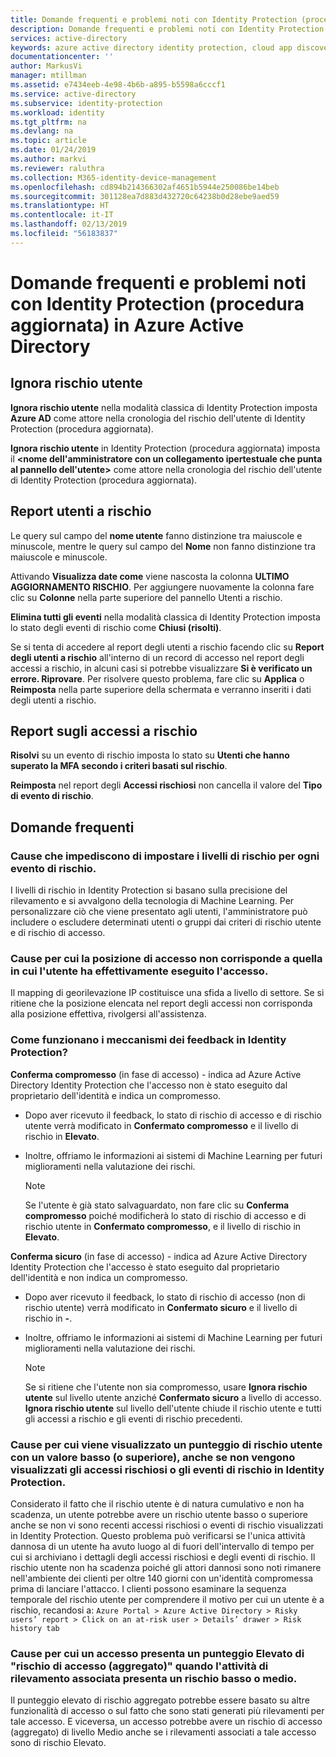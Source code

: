 ```yaml
---
title: Domande frequenti e problemi noti con Identity Protection (procedura aggiornata) in Azure Active Directory | Microsoft Docs
description: Domande frequenti e problemi noti con Identity Protection (procedura aggiornata) in Azure Active Directory.
services: active-directory
keywords: azure active directory identity protection, cloud app discovery, gestione applicazioni, sicurezza, rischio, livello di rischio, vulnerabilità, criteri di sicurezza
documentationcenter: ''
author: MarkusVi
manager: mtillman
ms.assetid: e7434eeb-4e98-4b6b-a895-b5598a6cccf1
ms.service: active-directory
ms.subservice: identity-protection
ms.workload: identity
ms.tgt_pltfrm: na
ms.devlang: na
ms.topic: article
ms.date: 01/24/2019
ms.author: markvi
ms.reviewer: raluthra
ms.collection: M365-identity-device-management
ms.openlocfilehash: cd894b214366302af4651b5944e250086be14beb
ms.sourcegitcommit: 301128ea7d883d432720c64238b0d28ebe9aed59
ms.translationtype: HT
ms.contentlocale: it-IT
ms.lasthandoff: 02/13/2019
ms.locfileid: "56183837"
---
```

# <a name="faqs-and-known-issues-with-identity-protection-refreshed-in-azure-active-directory"></a>Domande frequenti e problemi noti con Identity Protection (procedura aggiornata) in Azure Active Directory


## <a name="dismiss-user-risk"></a>Ignora rischio utente

**Ignora rischio utente** nella modalità classica di Identity Protection imposta **Azure AD** come attore nella cronologia del rischio dell'utente di Identity Protection (procedura aggiornata).


**Ignora rischio utente** in Identity Protection (procedura aggiornata) imposta il **\<nome dell'amministratore con un collegamento ipertestuale che punta al pannello dell'utente\>** come attore nella cronologia del rischio dell'utente di Identity Protection (procedura aggiornata).


## <a name="risky-users-report"></a>Report utenti a rischio

Le query sul campo del **nome utente** fanno distinzione tra maiuscole e minuscole, mentre le query sul campo del **Nome** non fanno distinzione tra maiuscole e minuscole.

Attivando **Visualizza date come** viene nascosta la colonna **ULTIMO AGGIORNAMENTO RISCHIO**. Per aggiungere nuovamente la colonna fare clic su **Colonne** nella parte superiore del pannello Utenti a rischio.

**Elimina tutti gli eventi** nella modalità classica di Identity Protection imposta lo stato degli eventi di rischio come **Chiusi (risolti)**.

Se si tenta di accedere al report degli utenti a rischio facendo clic su **Report degli utenti a rischio** all'interno di un record di accesso nel report degli accessi a rischio, in alcuni casi si potrebbe visualizzare **Si è verificato un errore. Riprovare**. Per risolvere questo problema, fare clic su **Applica** o **Reimposta** nella parte superiore della schermata e verranno inseriti i dati degli utenti a rischio.


## <a name="risky-sign-ins-report"></a>Report sugli accessi a rischio

**Risolvi** su un evento di rischio imposta lo stato su **Utenti che hanno superato la MFA secondo i criteri basati sul rischio**.

**Reimposta** nel report degli **Accessi rischiosi** non cancella il valore del **Tipo di evento di rischio**.


## <a name="frequently-asked-questions"></a>Domande frequenti

### <a name="why-cant-i-set-my-own-risk-levels-for-each-risk-event"></a>Cause che impediscono di impostare i livelli di rischio per ogni evento di rischio.

I livelli di rischio in Identity Protection si basano sulla precisione del rilevamento e si avvalgono della tecnologia di Machine Learning. Per personalizzare ciò che viene presentato agli utenti, l'amministratore può includere o escludere determinati utenti o gruppi dai criteri di rischio utente e di rischio di accesso.


### <a name="why-does-the-location-of-a-sign-in-not-match-where-the-user-truly-signed-in-from"></a>Cause per cui la posizione di accesso non corrisponde a quella in cui l'utente ha effettivamente eseguito l'accesso.

Il mapping di georilevazione IP costituisce una sfida a livello di settore. Se si ritiene che la posizione elencata nel report degli accessi non corrisponda alla posizione effettiva, rivolgersi all'assistenza. 


### <a name="how-do-the-feedback-mechanisms-in-identity-protection-work"></a>Come funzionano i meccanismi dei feedback in Identity Protection?

**Conferma compromesso** (in fase di accesso) - indica ad Azure Active Directory Identity Protection che l'accesso non è stato eseguito dal proprietario dell'identità e indica un compromesso.

- Dopo aver ricevuto il feedback, lo stato di rischio di accesso e di rischio utente verrà modificato in **Confermato compromesso** e il livello di rischio in **Elevato**.

- Inoltre, offriamo le informazioni ai sistemi di Machine Learning per futuri miglioramenti nella valutazione dei rischi.

    > [!NOTE]
    > Se l'utente è già stato salvaguardato, non fare clic su **Conferma compromesso** poiché modificherà lo stato di rischio di accesso e di rischio utente in **Confermato compromesso**, e il livello di rischio in **Elevato**.

**Conferma sicuro** (in fase di accesso) - indica ad Azure Active Directory Identity Protection che l'accesso è stato eseguito dal proprietario dell'identità e non indica un compromesso.

- Dopo aver ricevuto il feedback, lo stato di rischio di accesso (non di rischio utente) verrà modificato in **Confermato sicuro** e il livello di rischio in **-**.

- Inoltre, offriamo le informazioni ai sistemi di Machine Learning per futuri miglioramenti nella valutazione dei rischi.

    > [!NOTE]
    > Se si ritiene che l'utente non sia compromesso, usare **Ignora rischio utente** sul livello utente anziché **Confermato sicuro** a livello di accesso. **Ignora rischio utente** sul livello dell'utente chiude il rischio utente e tutti gli accessi a rischio e gli eventi di rischio precedenti.



### <a name="why-am-i-seeing-a-user-with-a-low-or-above-risk-score-even-if-no-risky-sign-ins-or-risk-events-are-shown-in-identity-protection"></a>Cause per cui viene visualizzato un punteggio di rischio utente con un valore basso (o superiore), anche se non vengono visualizzati gli accessi rischiosi o gli eventi di rischio in Identity Protection.

Considerato il fatto che il rischio utente è di natura cumulativo e non ha scadenza, un utente potrebbe avere un rischio utente basso o superiore anche se non vi sono recenti accessi rischiosi o eventi di rischio visualizzati in Identity Protection. Questo problema può verificarsi se l'unica attività dannosa di un utente ha avuto luogo al di fuori dell'intervallo di tempo per cui si archiviano i dettagli degli accessi rischiosi e degli eventi di rischio. Il rischio utente non ha scadenza poiché gli attori dannosi sono noti rimanere nell'ambiente dei clienti per oltre 140 giorni con un'identità compromessa prima di lanciare l'attacco. I clienti possono esaminare la sequenza temporale del rischio utente per comprendere il motivo per cui un utente è a rischio, recandosi a: `Azure Portal > Azure Active Directory > Risky users’ report > Click on an at-risk user > Details’ drawer > Risk history tab`

### <a name="why-does-a-sign-in-have-a-sign-in-risk-aggregate-score-of-high-when-the-detections-associated-with-it-are-of-low-or-medium-risk"></a>Cause per cui un accesso presenta un punteggio Elevato di "rischio di accesso (aggregato)" quando l'attività di rilevamento associata presenta un rischio basso o medio.

Il punteggio elevato di rischio aggregato potrebbe essere basato su altre funzionalità di accesso o sul fatto che sono stati generati più rilevamenti per tale accesso. E viceversa, un accesso potrebbe avere un rischio di accesso (aggregato) di livello Medio anche se i rilevamenti associati a tale accesso sono di rischio Elevato. 
